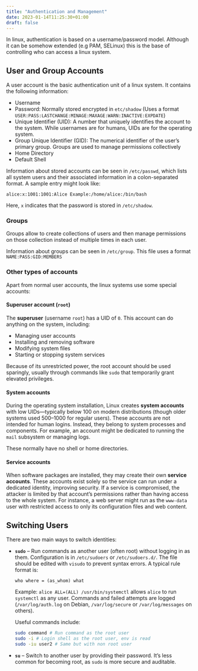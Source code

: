 ```yaml
---
title: "Authentication and Management"
date: 2023-01-14T11:25:30+01:00
draft: false
---
```


In linux, authentication is based on a username/password model. Although it can be somehow extended (e.g PAM, SELinux) this is the base of controlling who can access a linux system.

## User and Group Accounts

A user account is the basic authentication unit of a linux system. It contains the following information:

- Username
- Password: Normally stored encrypted in `etc/shadow` (Uses a format `USER:PASS:LASTCHANGE:MINAGE:MAXAGE:WARN:INACTIVE:EXPDATE`)
- Unique Identifier (UID):  A number that uniquely identifies the account to the system. While usernames are for humans, UIDs are for the operating system.
- Group Unique Identifier (GID): The numerical identifier of the user’s primary group. Groups are used to manage permissions collectively
- Home Directory
- Default Shell

Information about stored accounts can be seen in `/etc/passwd`, which lists all system users and their associated information in a colon-separated format. A sample entry might look like:

```
alice:x:1001:1001:Alice Example:/home/alice:/bin/bash
```

Here, `x` indicates that the password is stored in `/etc/shadow`.

### Groups

Groups allow to create collections of users and then manage permissions on those collection instead of multiple times in each user. 

Information about groups can be seen in `/etc/group`. This file uses a format `NAME:PASS:GID:MEMBERS`

### Other types of accounts

Apart from normal user accounts, the linux systems use some special accounts:

#### Superuser account (`root`)

The **superuser** (username `root`) has a UID of `0`. This account can do anything on the system, including:

* Managing user accounts
* Installing and removing software
* Modifying system files
* Starting or stopping system services

Because of its unrestricted power, the root account should be used sparingly, usually through commands like `sudo` that temporarily grant elevated privileges.

#### System accounts

During the operating system installation, Linux creates **system accounts** with low UIDs—typically below 100 on modern distributions (though older systems used 500–1000 for regular users). These accounts are not intended for human logins. Instead, they belong to system processes and components. For example, an account might be dedicated to running the `mail` subsystem or managing logs.

These normally have no shell or home directories.


#### Service accounts


When software packages are installed, they may create their own **service accounts**. These accounts exist solely so the service can run under a dedicated identity, improving security. If a service is compromised, the attacker is limited by that account’s permissions rather than having access to the whole system. For instance, a web server might run as the `www-data` user with restricted access to only its configuration files and web content.


## Switching Users

There are two main ways to switch identities:

- **`sudo`** – Run commands as another user (often root) without logging in as them. Configuration is in `/etc/sudoers` or `/etc/sudoers.d/`.
  The file should be edited with `visudo` to prevent syntax errors. A typical rule format is:

  ```
  who where = (as_whom) what
  ```

  Example: `alice ALL=(ALL) /usr/bin/systemctl` allows `alice` to run `systemctl` as any user.
  Commands and failed attempts are logged (`/var/log/auth.log` on Debian, `/var/log/secure` or `/var/log/messages` on others).

  Useful commands include:

  ```bash
  sudo command # Run command as the root user
  sudo -i # Login shell as the root user, env is read
  sudo -iu user2 # Same but with non root user
  ```

- **`su`** – Switch to another user by providing their password. It’s less common for becoming root, as `sudo` is more secure and auditable.

